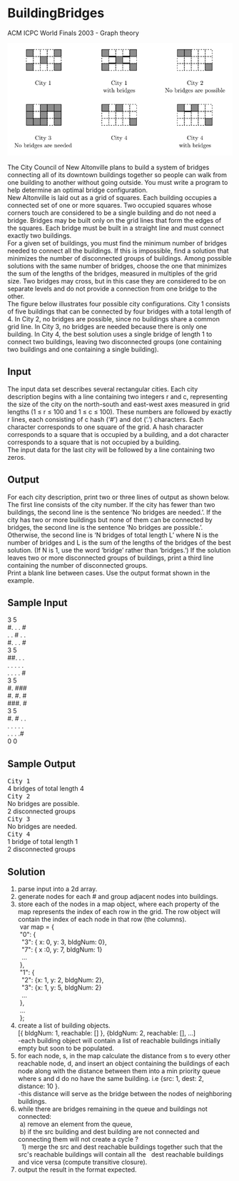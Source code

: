 # BuildingBridges

ACM ICPC World Finals 2003 - Graph theory

![alt](https://github.com/nhays89/BuildingBridges/blob/master/buildingbridges.png)

The City Council of New Altonville plans to build a system of bridges connecting all of its downtown
buildings together so people can walk from one building to another without going outside. You must
write a program to help determine an optimal bridge configuration.</br>
New Altonville is laid out as a grid of squares. Each building occupies a connected set of one or
more squares. Two occupied squares whose corners touch are considered to be a single building and
do not need a bridge. Bridges may be built only on the grid lines that form the edges of the squares.
Each bridge must be built in a straight line and must connect exactly two buildings.</br>
For a given set of buildings, you must find the minimum number of bridges needed to connect all
the buildings. If this is impossible, find a solution that minimizes the number of disconnected groups of
buildings. Among possible solutions with the same number of bridges, choose the one that minimizes
the sum of the lengths of the bridges, measured in multiples of the grid size. Two bridges may cross,
but in this case they are considered to be on separate levels and do not provide a connection from one
bridge to the other.</br>
The figure below illustrates four possible city configurations. City 1 consists of five buildings that
can be connected by four bridges with a total length of 4. In City 2, no bridges are possible, since
no buildings share a common grid line. In City 3, no bridges are needed because there is only one
building. In City 4, the best solution uses a single bridge of length 1 to connect two buildings, leaving
two disconnected groups (one containing two buildings and one containing a single building).</br>

## Input
The input data set describes several rectangular cities. Each city description begins with a line containing
two integers r and c, representing the size of the city on the north-south and east-west axes
measured in grid lengths (1 ≤ r ≤ 100 and 1 ≤ c ≤ 100). These numbers are followed by exactly r lines,
each consisting of c hash (‘#’) and dot (‘.’) characters. Each character corresponds to one square of
the grid. A hash character corresponds to a square that is occupied by a building, and a dot character
corresponds to a square that is not occupied by a building.</br>
The input data for the last city will be followed by a line containing two zeros.</br>

## Output 
For each city description, print two or three lines of output as shown below. The first line consists of
the city number. If the city has fewer than two buildings, the second line is the sentence ‘No bridges
are needed.’. If the city has two or more buildings but none of them can be connected by bridges, the
second line is the sentence ‘No bridges are possible.’. Otherwise, the second line is ‘N bridges
of total length L’ where N is the number of bridges and L is the sum of the lengths of the bridges
of the best solution. (If N is 1, use the word ‘bridge’ rather than ‘bridges.’) If the solution leaves
two or more disconnected groups of buildings, print a third line containing the number of disconnected
groups.</br>
Print a blank line between cases. Use the output format shown in the example.</br>

## Sample Input
3 5</br>
#. . . #</br>
. . # . .</br>
#. . . #</br>
3 5</br>
##. . .</br>
. . . . .</br>
. . . . #</br>
3 5</br>
#. ###</br>
#. #. #</br>
###. #</br>
3 5</br>
#. # . .</br>
. . . . .</br>
. . . .#</br>
0 0</br>

## Sample Output
<samp>City 1</samp></br>
4 bridges of total length 4</br>
<samp>City 2</samp></br>
No bridges are possible.</br>
2 disconnected groups</br>
<samp>City 3</samp></br>
No bridges are needed.</br>
<samp>City 4</samp></br>
1 bridge of total length 1</br>
2 disconnected groups</br>

## Solution
1) parse input into a 2d array.<br>
2) generate nodes for each # and group adjacent nodes into buildings.<br>
3) store each of the nodes in a map object, where each property of the map 
   represents the index of each row in the grid. The row object will contain the index of each node in that row (the columns).  
   &nbsp;var map = {<br>
   &nbsp;"0": {<br>
   &nbsp;&nbsp;"3": { x: 0, y: 3, bldgNum: 0},<br>
   &nbsp;&nbsp;"7": { x :0, y: 7, bldgNum: 1}<br> 
   &nbsp;&nbsp;...<br>
   &nbsp;}, <br>
   &nbsp;"1": {<br>
   &nbsp;&nbsp;"2": {x: 1, y: 2, bldgNum: 2},<br>
   &nbsp;&nbsp;"3": {x: 1, y: 5, bldgNum: 2}<br>
   &nbsp;&nbsp;...<br>
   &nbsp;},<br>
   &nbsp;...<br>
   &nbsp;};<br>
4) create a list of building objects. <br>
   [{ bldgNum: 1, reachable: [] }, {bldgNum: 2, reachable: [], ...]<br>
   -each building object will contain a list of reachable buildings initially empty but soon to be populated.<br>
5) for each node, s, in the map calculate the distance from s to every other reachable node, d, and insert an object containing the       buildings of each node along with the distance between them into a min priority queue where s and d do no have the same building.     i.e {src: 1, dest: 2, distance: 10 }.<br>
   -this distance will serve as the bridge between the nodes of neighboring buildings.<br>
6) while there are bridges remaining in the queue and buildings not connected:<br>
&nbsp;a) remove an element from the queue,<br>
&nbsp;b) if the src building and dest building are not connected and connecting them will not create a cycle ?<br>
&nbsp;&nbsp;1) merge the src and dest reachable buildings together such that the src's reachable buildings will contain all the &nbsp;&nbsp;dest reachable buildings and vice versa (compute transitive closure). 
7) output the result in the format expected.<br>
